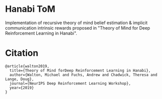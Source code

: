 # Hanabi ToM
Implementation of recursive theory of mind belief estimation & implicit communication intrinsic rewards proposed in "Theory of Mind for Deep Reinforcement Learning in Hanabi".

# Citation
```
@article{walton2019,
  title={Theory of Mind forDeep Reinforcement Learning in Hanabi},
  author={Walton, Michael and Fuchs, Andrew and Chadwick, Theresa and Lange, Doug},
  journal={NeurIPS Deep Reinforcement Learning Workshop},
  year={2019}
}
```
